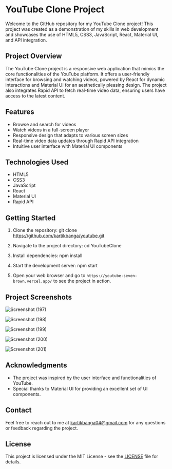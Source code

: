 
# YouTube Clone Project

Welcome to the GitHub repository for my YouTube Clone project! This project was created as a demonstration of my skills in web development and showcases the use of HTML5, CSS3, JavaScript, React, Material UI, and API integration.

## Project Overview

The YouTube Clone project is a responsive web application that mimics the core functionalities of the YouTube platform. It offers a user-friendly interface for browsing and watching videos, powered by React for dynamic interactions and Material UI for an aesthetically pleasing design. The project also integrates Rapid API to fetch real-time video data, ensuring users have access to the latest content.

## Features

- Browse and search for videos
- Watch videos in a full-screen player
- Responsive design that adapts to various screen sizes
- Real-time video data updates through Rapid API integration
- Intuitive user interface with Material UI components

## Technologies Used

- HTML5
- CSS3
- JavaScript
- React
- Material UI
- Rapid API

## Getting Started

1. Clone the repository:
git clone https://github.com/kartikbanga/youtube.git

2. Navigate to the project directory:
cd YouTubeClone

3. Install dependencies:
npm install

4. Start the development server:
npm start


5. Open your web browser and go to `https://youtube-seven-brown.vercel.app/` to see the project in action.

## Project Screenshots

![Screenshot (197)](https://github.com/kartikbanga/youtube/assets/71484653/b9426406-1841-414d-bf11-8f4103ab25b1)

![Screenshot (198)](https://github.com/kartikbanga/youtube/assets/71484653/01bc02a7-140a-4f71-81d0-23fd26729bc6)

![Screenshot (199)](https://github.com/kartikbanga/youtube/assets/71484653/772c99ee-391b-4d86-96bf-6502841b1785)

![Screenshot (200)](https://github.com/kartikbanga/youtube/assets/71484653/92695e26-5fc3-4cfd-a222-1f5d115f9998)

![Screenshot (201)](https://github.com/kartikbanga/youtube/assets/71484653/2fe3aa37-3b8b-4b25-938e-df24cf75f287)

## Acknowledgments

- The project was inspired by the user interface and functionalities of YouTube.
- Special thanks to Material UI for providing an excellent set of UI components.

## Contact

Feel free to reach out to me at [kartikbanga04@gmail.com](mailto:kartikbanga04@gmail.com) for any questions or feedback regarding the project.

## License

This project is licensed under the MIT License - see the [LICENSE](LICENSE) file for details.

